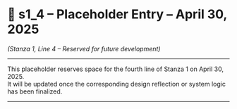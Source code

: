 <!-- Save to: shagi_archives/gdj_25/s04/s30/s1_4_placeholder.md -->

# 📜 s1_4 – Placeholder Entry – April 30, 2025  
*(Stanza 1, Line 4 – Reserved for future development)*

---

This placeholder reserves space for the fourth line of Stanza 1 on April 30, 2025.  
It will be updated once the corresponding design reflection or system logic has been finalized.

---
